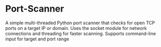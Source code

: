 # Port-Scanner
A simple multi-threaded Python port scanner that checks for open TCP ports on a target IP or domain. Uses the socket module for network connections and threading for faster scanning. Supports command-line input for target and port range

